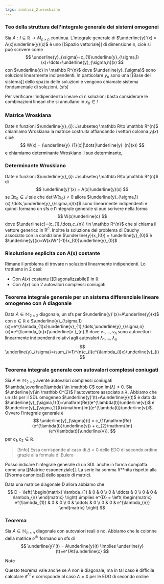 ```yaml
---
tags: analisi_2,wroskiano
---
```

### Teo della struttura dell'integrale generale dei sistemi omogenei

Sia $A:I\subseteq \mathbb R \to M_{n\times n}$ continua. L'integrale generale di $\underline{y}'(x) = A(x)\underline{y}(x)$ è uno [[Spazio vettoriale]] di dimensione n, cioè si può scrivere come 
$$
\underline{y}_{\sigma}=c_{1}\underline{y}_{\sigma,1}(x)+\dots+\underline{y}_{\sigma,n}(x)
$$
con $\underline{c} in \mathbb R^{n}$ dove $\underline{y}_{\sigma}$ sono soluzioni linearmente indipendenti. In particolare $y_{\sigma}$ sono una [[Base del sistema]] dello spazio delle soluzioni e vengono chiamate sistema fondamentale di soluzioni. (sfs)

Per verificare l'indipendenza lineare di n soluzioni basta considerare le combinazioni lineari che si annullano in $x_{0}\in I$

### Matrice Wroskiana 

Date n funzioni $\underline{y}_{i}: J\subseteq \mathbb R\to \mathbb R^{n}$ chiamiamo Wroskiana la matrice costruita affiancando i vettori colonna $y_{i}(x)$ cioè
$$
W(x) = (\underline{y}_{1}(x)|\dots|\underline{y}_{n}(x))
$$
e chiamiamo determinante Wroskiano il suo determinante,

### Determinante Wroskiano

Date n funzioni $\underline{y}_{i}: J\subseteq \mathbb R\to \mathbb R^{n}$ di
$$
\underline{y}'(x) = A(x)\underline{y}(x)
$$
se $\exists {x_{0}} \in {J}$ tale che $\det W(x_{0})\neq 0$ allora $\underline{y}_{\sigma,1}(x),\dots,\underline{y}_{\sigma,n}(x)$ sono linearmente indipendenti e quindi formano un sfs e l'integrale generale si può scrivere nella forma
$$
W(x)\underline{c}
$$
dove $\underline{c}=(c_{1},\dots,c_{n}) \in \mathbb R^{n}$ che si chiama il vettore generico in $\mathbb R^{n}$. Inoltre la soluzione del problema di Cauchy associato con la condizione $\underline{y}(x_{0}) = \underline{y}_{0}$ è $\underline{y}(x)=W(x)W^{-1}(x_{0})\underline{y}_{0}$ 

### Risoluzione esplicita con A(x) costante

Rimane il problema di trovare n soluzioni linearmente indipendenti. Lo trattiamo in 2 casi:
- Con $A(x)$ costante [[Diagonalizzabile]] in $\mathbb R$
- Con $A(x)$ con 2 autovalori complessi coniugati

### Teorema integrale generale per un sistema differenziale lineare omogeneo con A diagonale

Data $A\in \mathbb M_{2\times2}$ diagonale, un sfs per $\underline{y}'(x)=A\underline{y}(x)$ con $x\in \mathbb R$ è $\underline{y}_{\sigma,1}(x)=e^{\lambda_{1}x}\underline{v}_{1},\dots,\underline{y}_{\sigma,n}(x)=e^{\lambda_{n}x}\underline{v }_{n},$ dove $v_{1},\dots ,v_{n}$ sono autovettori linearmente indipendenti relativi agli autovalori $\lambda_{1},\dots,\lambda _n$
$$
\underline{y}_{\sigma}=\sum_{i=1}^{n}c_{i}e^{\lambda_{i}x}\underline{v}_{i}
$$
### Teorema integrale generale con autovalori complessi coniugati

Sia $A\in \mathbb M_{2\times2}$ avente autovalori complessi coniugati $\lambda,\overline{\lambda} \in \mathbb C$ con $\mathrm{Im}(\lambda)\neq 0$. Sia $\underline{v}\in \mathbb C^{2}$ l'autovettore associato a $\lambda$.
Abbiamo che un sfs per il SDL omogeneo $\underline{y}'(t)=A\underline{y}(t)$ è dato da $\underline{y}_{\sigma,1}(t)=\mathrm{Re}(e^{\lambda(t)}\underline{v})$ e   $\underline{y}_{\sigma,2}(t)=\mathrm{Im}(e^{\lambda(t)}\underline{v})$. 
Ovvero l'integrale generale è 
$$
\underline{y}_{\sigma}(t) =  c_{1}\mathrm{Re}(e^{\lambda(t)}\underline{v}) + c_{2}\mathrm{Im}(e^{\lambda(t)}\underline{v}). 
$$
per $c_{1},c_{2}\in \mathbb R$. 

>[!info]
>Essa corrisponde al caso di $\Delta<0$ delle EDO di secondo ordine grazie alla formula di Eulero

Posso indicare l'integrale generale di un SDL anche in forma compatta come una [[Matrice esponenziale]].
La serie ha somma fi**nita rispetto alla [[Norma canonica]] dello spazio di matrici.

Data una matrice diagonale D allora abbiamo che 
$$
D = \left( 
\begin{matrix}
\lambda_{1} & 0 & 0 \\
0 & \ddots & 0 \\
0 & 0 & \lambda_{n}
\end{matrix}
\right) \implies e^{D} = \left( 
\begin{matrix}
e^{\lambda_{1}} & 0 & 0 \\
0 & \ddots & 0 \\
0 & 0 & e^{\lambda_{n}}
\end{matrix}
\right) 
$$
### Teorema
Sia $A\in\mathbb M_{n\times n}$ diagonale con autovalori reali o no. Abbiamo che le colonne della matrice $e^{At}$ formano un sfs di 
$$
\underline{y}'(t) = A\underline{y}(t) \implies \underline{y}(t)=e^{At}\underline{c}
$$
>[!note]
>Questo teorema vale anche se $A$ non è diagonale, ma in tal caso è difficile calcolare $e^{At}$ e corrisponde al caso $\Delta=0$ per le EDO di secondo ordine